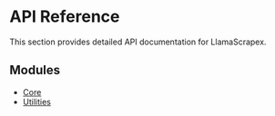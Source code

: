 # API Reference

This section provides detailed API documentation for LlamaScrapex.

## Modules

- [Core](core.md)
- [Utilities](utilities.md)
